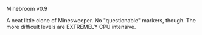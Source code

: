 Minebroom
v0.9

A neat little clone of Minesweeper. No "questionable" markers, though. The
more difficult levels are EXTREMELY CPU intensive.

